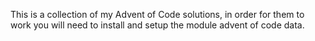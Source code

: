 This is a collection of my Advent of Code solutions, in order for them to work you will need to install and setup the module advent of code data.